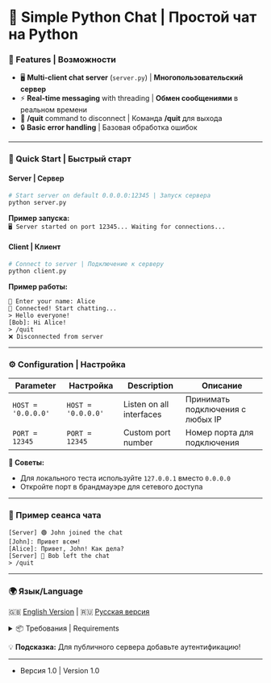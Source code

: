 # 🚀 Simple Python Chat | Простой чат на Python  

### 🌟 Features | Возможности  
- 🖥️ **Multi-client chat server** (`server.py`) | **Многопользовательский сервер**  
- ⚡ **Real-time messaging** with threading | **Обмен сообщениями** в реальном времени  
- 🚪 **/quit** command to disconnect | Команда **/quit** для выхода  
- 🔒 **Basic error handling** | Базовая обработка ошибок  

---

### 🏁 Quick Start | Быстрый старт  

#### Server | Сервер  
```bash
# Start server on default 0.0.0.0:12345 | Запуск сервера
python server.py
```
**Пример запуска:**  
`🖥️ Server started on port 12345... Waiting for connections...`  

#### Client | Клиент  
```bash
# Connect to server | Подключение к серверу
python client.py
```
**Пример работы:**  
```
👤 Enter your name: Alice  
🔗 Connected! Start chatting...
> Hello everyone!  
[Bob]: Hi Alice!  
> /quit  
❌ Disconnected from server  
```

---

### ⚙️ Configuration | Настройка  

| Parameter | Настройка | Description | Описание |
|-----------|-----------|-------------|----------|
| `HOST = '0.0.0.0'` | `HOST = '0.0.0.0'` | Listen on all interfaces | Принимать подключения с любых IP |
| `PORT = 12345` | `PORT = 12345` | Custom port number | Номер порта для подключения |

**🔧 Советы:**  
- Для локального теста используйте `127.0.0.1` вместо `0.0.0.0`  
- Откройте порт в брандмауэре для сетевого доступа  

---

### 🎨 Пример сеанса чата  
```
[Server] 🟢 John joined the chat  
[John]: Привет всем!  
[Alice]: Привет, John! Как дела?  
[Server] 🔴 Bob left the chat  
> /quit  
```

---

### 🌍 Язык/Language  
🇬🇧 [English Version](#) | 🇷🇺 [Русская версия](#)  

<details>
<summary>📦 Требования | Requirements</summary>

- Python 3.6+  
- Доступ к сети | Network access  
- Открытый порт | Open port  

</details>

💡 **Подсказка:** Для публичного сервера добавьте аутентификацию!  

---
- Версия 1.0 | Version 1.0  
